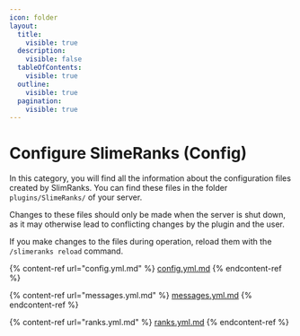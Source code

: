 ```yaml
---
icon: folder
layout:
  title:
    visible: true
  description:
    visible: false
  tableOfContents:
    visible: true
  outline:
    visible: true
  pagination:
    visible: true
---
```


# Configure SlimeRanks (Config)

In this category, you will find all the information about the configuration files created by SlimRanks. You can find these files in the folder `plugins/SlimeRanks/` of your server.

Changes to these files should only be made when the server is shut down, as it may otherwise lead to conflicting changes by the plugin and the user.

If you make changes to the files during operation, reload them with the `/slimeranks reload` command.

{% content-ref url="config.yml.md" %}
[config.yml.md](config.yml.md)
{% endcontent-ref %}

{% content-ref url="messages.yml.md" %}
[messages.yml.md](messages.yml.md)
{% endcontent-ref %}

{% content-ref url="ranks.yml.md" %}
[ranks.yml.md](ranks.yml.md)
{% endcontent-ref %}
